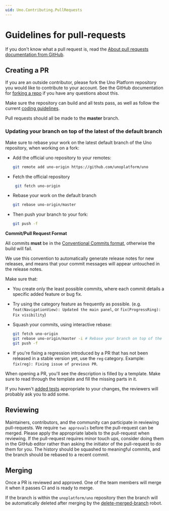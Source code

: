 ```yaml
---
uid: Uno.Contributing.PullRequests
---
```


# Guidelines for pull-requests

If you don't know what a pull request is, read the [About pull requests documentation from GitHub](https://docs.github.com/pull-requests/collaborating-with-pull-requests/proposing-changes-to-your-work-with-pull-requests/about-pull-requests).

## Creating a PR

If you are an outside contributor, please fork the Uno Platform repository you would like to contribute to your account. See the GitHub documentation for [forking a repo](https://help.github.com/articles/fork-a-repo/) if you have any questions about this.

Make sure the repository can build and all tests pass, as well as follow the current [coding guidelines](code-style.md).

Pull requests should all be made to the **master** branch.

### Updating your branch on top of the latest of the default branch

Make sure to rebase your work on the latest default branch of the Uno repository, when working on a fork:

- Add the official uno repository to your remotes:

    ```bash
    git remote add uno-origin https://github.com/unoplatform/uno
    ```

- Fetch the official repository

   ```bash
    git fetch uno-origin
   ```

- Rebase your work on the default branch

    ```bash
    git rebase uno-origin/master
    ```

- Then push your branch to your fork:

    ```bash
    git push -f
    ```

**Commit/Pull Request Format**

All commits **must** be in the [Conventional Commits format](../../uno-development/git-conventional-commits.md), otherwise the build will fail.

We use this convention to automatically generate release notes for new releases, and means that your commit messages will appear untouched in the release notes.

Make sure that:

- You create only the least possible commits, where each commit details a specific added feature or bug fix.
- Try using the category feature as frequently as possible. (e.g. `feat(NavigationView): Updated the main panel`, or `fix(ProgressRing): Fix visibility`)
- Squash your commits, using interactive rebase:

   ```bash
   git fetch uno-origin
   git rebase uno-origin/master -i # Rebase your branch on top of the latest master, squash using fixups
   git push -f
   ```

- If you're fixing a regression introduced by a PR that has not been released in a stable version yet, use the `reg` category. Example: `fix(reg): Fixing issue of previous PR`.

When opening a PR, you'll see the description is filled by a template. Make sure to read through the template and fill the missing parts in it.

If you haven't [added tests](creating-tests.md) appropriate to your changes, the reviewers will probably ask you to add some.

## Reviewing

Maintainers, contributors, and the community can participate in reviewing pull-requests. We require `two approvals` before the pull-request can be merged. Please apply the appropriate labels to the pull-request when reviewing. If the pull-request requires minor touch ups, consider doing them in the GitHub editor rather than asking the initiator of the pull-request to do them for you.
The history should be squashed to meaningful commits, and the branch should be rebased to a recent commit.

## Merging

Once a PR is reviewed and approved. One of the team members will merge it when it passes CI and is ready to merge.

If the branch is within the `unoplatform/uno` repository then the branch will be automatically deleted after merging by the [delete-merged-branch](https://github.com/apps/delete-merged-branch) robot.
